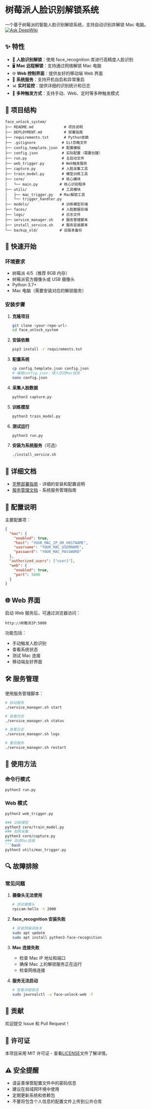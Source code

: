 # 树莓派人脸识别解锁系统

一个基于树莓派的智能人脸识别解锁系统，支持自动识别并解锁 Mac 电脑。
[![Ask DeepWiki](https://deepwiki.com/badge.svg)](https://deepwiki.com/xsj57/RespberryPi_face_unlock)

## ✨ 特性

- 🔐 **人脸识别解锁**：使用 face_recognition 库进行高精度人脸识别
- 🖥️ **Mac 远程解锁**：支持通过网络解锁 Mac 电脑
- 🌐 **Web 控制界面**：提供友好的移动端 Web 界面
- 🔧 **系统服务**：支持开机自启和异常重启
- 📊 **实时监控**：提供详细的识别统计和日志
- 🎯 **多种触发方式**：支持手动、Web、定时等多种触发模式

## 📁 项目结构

```
face_unlock_system/
├── README.md              # 项目说明
├── DEPLOYMENT.md          # 部署指南
├── requirements.txt       # Python依赖
├── .gitignore            # Git忽略文件
├── config.template.json  # 配置模板
├── config.json           # 实际配置（需要创建）
├── run.py                # 主启动文件
├── web_trigger.py        # Web触发服务
├── capture.py            # 人脸采集工具
├── train_model.py        # 模型训练工具
├── core/                 # 核心模块
│   └── main.py          # 核心识别程序
├── utils/                # 工具模块
│   ├── mac_trigger.py   # Mac解锁工具
│   └── trigger_handler.py
├── models/               # 训练模型存储
├── faces/                # 人脸数据存储
├── logs/                 # 日志文件
├── service_manager.sh    # 服务管理脚本
├── install_service.sh    # 服务安装脚本
└── backup_old/          # 旧版本备份
```

## 🚀 快速开始

### 环境要求

- 树莓派 4/5（推荐 8GB 内存）
- 树莓派官方摄像头或 USB 摄像头
- Python 3.7+
- Mac 电脑（需要安装对应的解锁服务）

### 安装步骤

1. **克隆项目**

   ```bash
   git clone <your-repo-url>
   cd face_unlock_system
   ```

2. **安装依赖**

   ```bash
   pip3 install -r requirements.txt
   ```

3. **配置系统**

   ```bash
   cp config.template.json config.json
   # 编辑config.json，填入您的Mac信息
   nano config.json
   ```

4. **采集人脸数据**

   ```bash
   python3 capture.py
   ```

5. **训练模型**

   ```bash
   python3 train_model.py
   ```

6. **测试运行**

   ```bash
   python3 run.py
   ```

7. **安装为系统服务**（可选）
   ```bash
   ./install_service.sh
   ```

## 📖 详细文档

- [完整部署指南](DEPLOYMENT.md) - 详细的安装和配置说明
- [服务管理文档](SERVICE_README.md) - 系统服务管理指南

## 🔧 配置说明

主要配置项：

```json
{
  "mac": {
    "enabled": true,
    "host": "YOUR_MAC_IP_OR_HOSTNAME",
    "username": "YOUR_MAC_USERNAME",
    "password": "YOUR_MAC_PASSWORD"
  },
  "authorized_users": ["user1"],
  "web": {
    "enabled": true,
    "port": 5000
  }
}
```

## 🌐 Web 界面

启动 Web 服务后，可通过浏览器访问：

```
http://树莓派IP:5000
```

功能包括：

- 手动触发人脸识别
- 查看系统状态
- 测试 Mac 连接
- 移动端友好界面

## 🛠️ 服务管理

使用服务管理脚本：

```bash
# 启动服务
./service_manager.sh start

# 查看状态
./service_manager.sh status

# 查看日志
./service_manager.sh logs

# 重启服务
./service_manager.sh restart
```

## 📝 使用方法

### 命令行模式

```bash
python3 run.py
```

### Web 模式

````bash
python3 web_trigger.py

### 训练模型
python3 core/train_model.py
### 拍照采集
python3 core/capture.py
### 测试Mac连接
```bash
python3 utils/mac_trigger.py
````

## 🔍 故障排除

### 常见问题

1. **摄像头无法使用**

   ```bash
   # 测试摄像头
   rpicam-hello -t 2000
   ```

2. **face_recognition 安装失败**

   ```bash
   # 安装预编译版本
   sudo apt update
   sudo apt install python3-face-recognition
   ```

3. **Mac 连接失败**

   - 检查 Mac IP 地址和端口
   - 确保 Mac 上的解锁服务正在运行
   - 检查网络连接

4. **服务无法启动**
   ```bash
   # 查看详细错误
   sudo journalctl -u face-unlock-web -f
   ```

## 🤝 贡献

欢迎提交 Issue 和 Pull Request！

## 📄 许可证

本项目采用 MIT 许可证 - 查看[LICENSE](LICENSE)文件了解详情。

## ⚠️ 安全提醒

- 请妥善保管配置文件中的密码信息
- 建议在局域网环境中使用
- 定期更新系统和依赖包
- 不要将包含个人信息的配置文件上传到公共仓库
